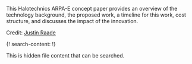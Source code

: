 
This Halotechnics ARPA-E concept paper provides an overview of the technology background, the proposed work, a timeline for this work, cost structure, and discusses the impact of the innovation. 

Credit: [Justin Raade](https://www.linkedin.com/in/justinraade)

{! search-content: !}

  This is hidden file content that can be searched.

